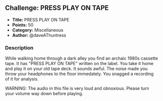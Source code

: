 ## Challenge: PRESS PLAY ON TAPE

- **Title:** PRESS PLAY ON TAPE
- **Points:** 50
- **Category:** Miscellaneous
- **Author:** @daveAThuntress

### Description

While walking home through a dark alley you find an archaic 1980s cassette tape. It has "PRESS PLAY ON TAPE" written on the label. You take it home and play it on your old tape deck. It sounds awful. The noise made you throw your headphones to the floor immedately. You snagged a recording of it for analysis.

WARNING: The audio in this file is very loud and obnoxious. Please turn your volume way down before playing.
